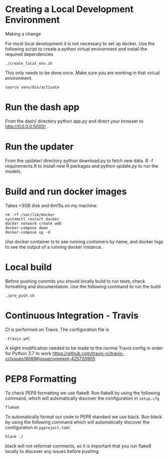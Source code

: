 # Creating a Local Development Environment

Making a change

For most local development it is not necessary to set up docker. 
Use the following script to create a python virtual environment and install
the required dependencies 

    ./create_local_env.sh

This only needs to be done once. Make sure you are working in that virtual
environment.

    source venv/bin/activate

# Run the dash app
From the dash/ directory
    python app.py
and direct your browser to http://0.0.0.0:5000/ .

# Run the updater
From the updater/ directory
    python download.py
to fetch new data.
    R -f requirements.R
to install new R packages and
    python update.py
to run the models.

# Build and run docker images
Takes >3GB disk and 6m15s on my machine:

    rm -rf /var/lib/docker
    systemctl restart docker
    docker network create web
    docker-compose down
    docker-compose up -d

Use
    docker container ls
to see running containers by name, and
    docker logs <NAME>
to see the output of a running docker instance.


# Local build

Before pushing commits you should locally build to run tests, check formatting
and documentation. Use the following command to run the build

    ./pre_push.sh

# Continuous Integration - Travis

CI is performed on Travis. The configuration file is

    .travis.yml
    
A slight modification needed to be made to the normal Travis config in order
for Python 3.7 to work
https://github.com/travis-ci/travis-ci/issues/9069#issuecomment-425720905

# PEP8 Formatting

To check PEP8 formatting we use flake8. Run flake8 by using the following
command, which will automatically discover the configuration in ``setup.cfg``

    flake8
    
To automatically format our code to PEP8 standard we use black. Run black by
using the following command which will automatically discover the configuration
in ``pyproject.toml``

    black ./    

black will not reformat comments, so it is important that you run flake8
locally to discover any issues before pushing.
